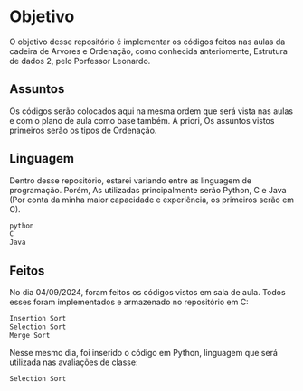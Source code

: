 # Objetivo

O objetivo desse repositório é implementar os códigos feitos nas aulas da cadeira de Arvores e Ordenação, como conhecida anteriomente, Estrutura de dados 2, pelo Porfessor Leonardo.

## Assuntos

Os códigos serão colocados aqui na mesma ordem que será vista nas aulas e com o plano de aula como base também. A priori, Os assuntos vistos primeiros serão os tipos de Ordenação.

## Linguagem

Dentro desse repositório, estarei variando entre as linguagem de programação. Porém, As utilizadas principalmente serão Python, C e Java (Por conta da minha maior capacidade e experiência, os primeiros serão em C).

``` bash
python
C
Java
```
## Feitos

No dia 04/09/2024, foram feitos os códigos vistos em sala de aula. Todos esses foram implementados e armazenado no repositório em C:

```bash
Insertion Sort
Selection Sort
Merge Sort
```
Nesse mesmo dia, foi inserido o código em Python, linguagem que será utilizada nas avaliações de classe:

```bash
Selection Sort
```


